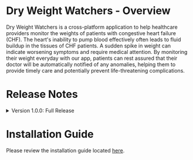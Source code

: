 # Dry Weight Watchers - Overview 

Dry Weight Watchers is a cross-platform application to help healthcare providers monitor the weights of patients with congestive heart failure (CHF). The heart's inability to pump blood effectively often leads to fluid buildup in the tissues of CHF patients. A sudden spike in weight can indicate worsening symptoms and require medical attention. By monitoring their weight everyday with our app, patients can rest assured that their doctor will be automatically notified of any anomalies, helping them to provide timely care and potentially prevent life-threatening complications. 

# Release Notes
<details>
  <summary>Version 1.0.0: Full Release</summary>
  
  ### Features 
  #### For patients on the mobile interface: 
  - Patient can create an account and login 
  - After login, the patient can see a basic dashboard with navigation to different placeholder pages for entering data, and viewing data. 
  - Patient can log out of their account
  - Patient can register their provider
  - Patients can record their weight to the database on the Enter Data screen.
  - Patients can see a list of providers associated with their account and choose to remove providers on the Provider List screen.
  - Patients may delete their account and all personal data associated with their account from the Accounts screen.
  - Patients can create daily reminders to assist them in routinely recording their weight. 
     - They can create, edit, and delete reminders in the Reminders screen.
     - Reminders can be customized to any time and specify which days of the week the reminder should occur.
  - Patients will be remembered with a token when they are logged in. If this token is still valid next app opening, they are automatically logged in.
  - Patients can view a visualization of their weight record in one of two ways:
    - a line graph on a chart showing change over time
    - a calendar marking days with a successful weight record
  - Patients may click on any point or day in the dashboard screen to view the exact weight record, day, and notes associated with that day.
  - Patients may edit their account details in profile screen.
  - Patients may add notes to each day for personal use.
  - Patients may indicate a preference to be reminded/alerted by push notification and/or email notification.
  #### For providers on the desktop interface: 
  - Providers can create an account and login 
  - After login, the provider can see a basic dashboard with navigation to different placeholder pages for viewing their dashboard, home, and profile
  - Provider can log out of their account
  - Providers can see a dashboard containing information on all patients assigned to them.
  - Providers can delete their account and all personal data associated with their account.
  - Providers have the same data visualizations available to the patient, but are able to view individual patient details within the patient details screen.
  - Provider may edit/change their account details.
  - Large UI overhaul to look more modern.
  - Providers may edit and remove notes and special field data from patient files to maintain information relevancy and better suit their needs.
  - Providers may indicate a preference to be reminded/alerted by email or text notification.
  - Providers will receive a real-time alert when a patient under their care records a weight that cross a designated danger threshold.
    - Threshold may be dynamically altered/set for individual patients
    - Patients who cross such a threshold will be visually indicated in the provider's patient dashboard.
    - Alerts will not contain personal information of patients, but rather alarm the provider to check their dashboard for any in-danger patients.

  ### Bug Fixes
  - (N/A)

  ### Known Issues
  - Deleted accounts are not 'recreated' or removed from deleted users table upon creation of a new account reusing that email.
  - 2-factor authentication option is present in provider interface, but was not in the scope of the first release.
</details>

# Installation Guide
Please review the installation guide located [here](https://github.com/DryWeightWatchers/JIF-4300-DryWeightWatchers/blob/release/docs/Installation%20Guide.md). 
